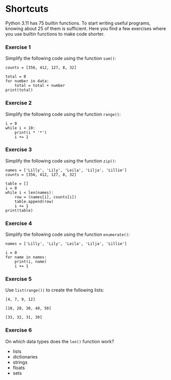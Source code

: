 
# Shortcuts

Python 3.11 has 75 builtin functions.
To start writing useful programs, knowing about 25 of them is sufficient.
Here you find a few exercises where you use builtin functions to make code shorter.

### Exercise 1

Simplify the following code using the function `sum()`:

    counts = [356, 412, 127, 8, 32]

    total = 0
    for number in data:
        total = total + number
    print(total)

### Exercise 2

Simplify the following code using the function `range()`:

    i = 0
    while i < 10:
        print(i * '*')
        i += 1

### Exercise 3

Simplify the following code using the function `zip()`:

    names = ['Lilly', 'Lily', 'Leila', 'Lilja', 'Lillie']
    counts = [356, 412, 127, 8, 32]

    table = []
    i = 0
    while i < len(names):
        row = (names[i], counts[i])
        table.append(row)
        i += 1
    print(table)

### Exercise 4

Simplify the following code using the function `enumerate()`:

    names = ['Lilly', 'Lily', 'Leila', 'Lilja', 'Lillie']

    i = 0
    for name in names:
        print(i, name)
        i += 1

### Exercise 5

Use `list(range())` to create the following lists:

    [4, 7, 9, 12]
    
    [10, 20, 30, 40, 50]
    
    [33, 32, 31, 30]
    

### Exercise 6

On which data types does the `len()` function work?

* lists
* dictionaries
* strings
* floats
* sets
